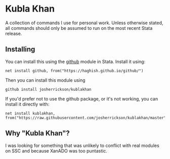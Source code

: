 # Kubla Khan

A collection of commands I use for personal work. Unless otherwise stated, all commands should only be assumed to run on the most recent Stata release.

## Installing

You can install this using the [github](https://github.com/haghish/github) module in Stata. Install it using:

```
net install github, from("https://haghish.github.io/github/")
```

Then you can install this module using

```
github install josherrickson/kublakhan
```

If you'd prefer not to use the github package, or it's not working, you can install it directly with:

```
net install kublakhan, from("https://raw.githubusercontent.com/josherrickson/kublakhan/master")
```

## Why "Kubla Khan"?

I was looking for something that was unlikely to conflict with real modules on SSC and because XanADO was too puntastic.
